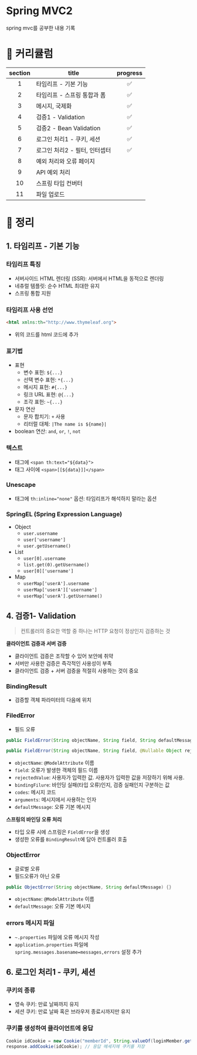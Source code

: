 # Spring MVC2

spring mvc를 공부한 내용 기록


# 🌱 커리큘럼
| section | title | progress |
| :-----: | ----- | :------: |
| 1 | 타임리프 - 기본 기능 | ✅ |
| 2 | 타임리프 - 스프링 통합과 폼 | ✅ |
| 3 | 메시지, 국제화 | ✅ |
| 4 | 검증1 - Validation | ✅ |
| 5 | 검증2 - Bean Validation | ✅ |
| 6 | 로그인 처리1 - 쿠키, 세션 | ✅ |
| 7 | 로그인 처리2 - 필터, 인터셉터 | ✅ |
| 8 | 예외 처리와 오류 페이지 |  |
| 9 | API 예외 처리 |  |
| 10 | 스프링 타입 컨버터 |  |
| 11 | 파일 업로드 |  |


# 🌱 정리

## 1. 타임리프 - 기본 기능

### 타임리프 특징
- 서버사이드 HTML 렌더링 (SSR): 서버에서 HTML을 동적으로 렌더링
- 네츄럴 템플릿: 순수 HTML 최대한 유지
- 스프링 통합 지원

### 타임리프 사용 선언

``` html
<html xmlns:th="http://www.thymeleaf.org">
```
- 위의 코드를 html 코드에 추가

### 표기법
- 표현
    - 변수 표헌: `${...}`
    - 선택 변수 표헌: `*{...}`
    - 메시지 표헌: `#{...}`
    - 링크 URL 표현: `@{...}`
    - 조각 표헌: `~{...}`
- 문자 연산
    - 문자 합치기: `+` 사용
    - 리터럴 대체: `|The name is ${name}|`
- boolean 연산: `and`, `or`, `!`, `not`

### 텍스트
- 태그에 `<span th:text="${data}">`
- 태그 사이에 `<span>[[${data}]]</span>`

### Unescape
- 태그에 `th:inline="none"` 옵션: 타임리프가 해석하지 말라는 옵션

### SpringEL (Spring Expression Language)
- Object
    - `user.username`
    - `user['username']`
    - `user.getUsername()`
- List
    - `user[0].username`
    - `list.get(0).getUsername()`
    - `user[0]['username']`
- Map
    - `userMap['userA'].username`
    - `userMap['userA']['username']`
    - `userMap['userA'].getUsername()`

## 4. 검증1- Validation

> 컨트롤러의 중요한 역할 중 하나는 HTTP 요청이 정상인지 검증하는 것

**클라이언트 검증과 서버 검증**
- 클라이언트 검증은 조작할 수 있어 보안에 취약
- 서버만 사용한 검증은 즉각적인 사용성이 부족
- 클라이언트 검증 + 서버 검증을 적절히 사용하는 것이 중요


### BindingResult

- 검증할 객체 파라미터의 다음에 위치

### FiledError

- 필드 오류

```java
public FieldError(String objectName, String field, String defaultMessage) {}

public FieldError(String objectName, String field, @Nullable Object rejectedValue, boolean bindingFailure, @Nullable String[] codes, @Nullable Object[] arguments, @Nullable String defaultMessage)
```

- `objectName`: `@ModelAttribute` 이름
- `field`: 오류가 발생한 객체의 필드 이름
- `rejectedValue`: 사용자가 입력한 값. 사용자가 입력한 값을 저장하기 위해 사용.
- `bindingFilure`: 바인딩 실패(타입 오류)인지, 검증 실패인지 구분하는 값
- `codes`: 메시지 코드
- `arguments`: 메시지에서 사용하는 인자
- `defaultMessage`: 오류 기본 메시지

**스프링의 바인딩 오류 처리**
- 타입 오류 시에 스프링은 `FieldError`을 생성
- 생성한 오류를 `BindingResult`에 담아 컨트롤러 호출


### ObjectError
- 글로벌 오류
- 필드오류가 아닌 오류

``` java
public ObjectError(String objectName, String defaultMessage) {}
```
- `objectName`: `@ModelAttribute` 이름
- `defaultMessage`: 오류 기본 메시지


### errors 메시지 파일
- `~.properties` 파일에 오류 메시지 작성
- `application.properties` 파일에 `spring.messages.basename=messages,errors` 설정 추가



## 6. 로그인 처리1 - 쿠키, 세션


### 쿠키의 종류

- 영속 쿠키: 만료 날짜까지 유지
- 세션 쿠키: 만료 날짜 혹은 브라우저 종료시까지만 유지

### 쿠키를 생성하여 클라이언트에 응답

``` java
Cookie idCookie = new Cookie("memberId", String.valueOf(loginMember.getId())); // 쿠리를 생성
response.addCookie(idCookie); // 응답 메세지에 쿠키를 저장
```
